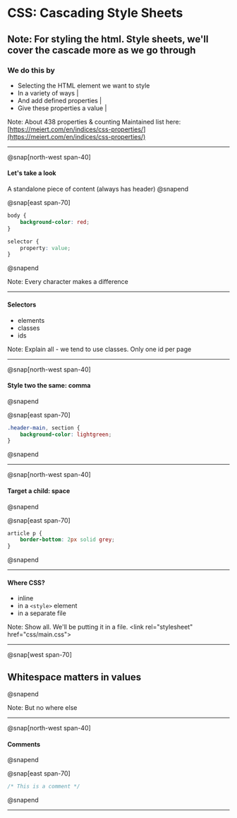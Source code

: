 # CSS: Cascading Style Sheets

Note:
For styling the html. Style sheets, we'll cover the cascade more as we go through
---

### We do this by

- Selecting the HTML element we want to style
- In a variety of ways |
- And add defined properties |
- Give these properties a value |

Note:
About 438 properties & counting
Maintained list here: [https://meiert.com/en/indices/css-properties/](https://meiert.com/en/indices/css-properties/)

---

@snap[north-west span-40]
#### Let's take a look

A standalone piece of content (always has header)
@snapend

@snap[east span-70]
```css
body {
	background-color: red;
}

selector {
	property: value;
}
```
@snapend

Note:
Every character makes a difference

---

#### Selectors

- elements
- classes
- ids

Note:
Explain all - we tend to use classes. Only one id per page

---
@snap[north-west span-40]
#### Style two the same: comma

@snapend

@snap[east span-70]
```css
.header-main, section {
	background-color: lightgreen;
}
```
@snapend

---
@snap[north-west span-40]
#### Target a child: space

@snapend

@snap[east span-70]
```css
article p {
	border-bottom: 2px solid grey;
}
```
@snapend


---

#### Where CSS?

- inline
- in a `<style>` element
- in a separate file

Note:
Show all. We'll be putting it in a file. &lt;link rel="stylesheet" href="css/main.css">

---
@snap[west span-70]
## Whitespace matters in values
@snapend

Note:
But no where else

---

@snap[north-west span-40]
#### Comments

@snapend

@snap[east span-70]
```css
/* This is a comment */
```
@snapend

---
